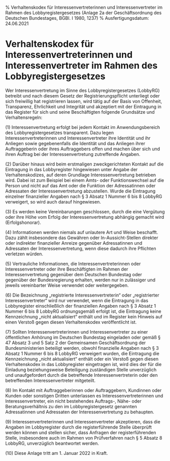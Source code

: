 % Verhaltenskodex für Interessenvertreterinnen und Interessenvertreter im Rahmen des Lobbyregistergesetzes (Anlage 2a der Geschäftsordnung des Deutschen Bundestages, BGBl. I 1980, 1237)
% Ausfertigungsdatum: 24.06.2021
 
# Verhaltenskodex für Interessenvertreterinnen und Interessenvertreter im Rahmen des Lobbyregistergesetzes

Wer Interessenvertretung im Sinne des Lobbyregistergesetzes (LobbyRG) betreibt und nach diesem Gesetz der Registrierungspflicht unterliegt oder sich freiwillig hat registrieren lassen, wird tätig auf der Basis von Offenheit, Transparenz, Ehrlichkeit und Integrität und akzeptiert mit der Eintragung in das Register für sich und seine Beschäftigten folgende Grundsätze und Verhaltensregeln:

(1) Interessenvertretung erfolgt bei jedem Kontakt im Anwendungsbereich des Lobbyregistergesetzes transparent. Dazu legen Interessenvertreterinnen und Interessenvertreter ihre Identität und ihr Anliegen sowie gegebenenfalls die Identität und das Anliegen ihrer Auftraggeberin oder ihres Auftraggebers offen und machen über sich und ihren Auftrag bei der Interessenvertretung zutreffende Angaben.

(2) Darüber hinaus wird beim erstmaligen zweckgerichteten Kontakt auf die Eintragung in das Lobbyregister hingewiesen unter Angabe der Verhaltenskodizes, auf deren Grundlage Interessenvertretung betrieben wird. Dabei ist zum Beispiel bei einem Amts- oder Funktionswechsel auf die Person und nicht auf das Amt oder die Funktion der Adressatinnen oder Adressaten der Interessenvertretung abzustellen. Wurde die Eintragung einzelner finanzieller Angaben nach § 3 Absatz 1 Nummer 6 bis 8 LobbyRG verweigert, so wird auch darauf hingewiesen.

(3) Es werden keine Vereinbarungen geschlossen, durch die eine Vergütung oder ihre Höhe vom Erfolg der Interessenvertretung abhängig gemacht wird (Erfolgshonorar).

(4) Informationen werden niemals auf unlautere Art und Weise beschafft. Dazu zählt insbesondere das Gewähren oder In-Aussicht-Stellen direkter oder indirekter finanzieller Anreize gegenüber Adressatinnen und Adressaten der Interessenvertretung, wenn diese dadurch ihre Pflichten verletzen würden.

(5) Vertrauliche Informationen, die Interessenvertreterinnen oder Interessenvertreter oder ihre Beschäftigten im Rahmen der Interessenvertretung gegenüber dem Deutschen Bundestag oder gegenüber der Bundesregierung erhalten, werden nur in zulässiger und jeweils vereinbarter Weise verwendet oder weitergegeben.

(6) Die Bezeichnung „registrierte Interessenvertreterin“ oder „registrierter Interessenvertreter“ wird nur verwendet, wenn die Eintragung in das Lobbyregister einschließlich der finanziellen Angaben nach § 3 Absatz 1 Nummer 6 bis 8 LobbyRG ordnungsgemäß erfolgt ist, die Eintragung keine Kennzeichnung „nicht aktualisiert“ enthält und im Register kein Hinweis auf einen Verstoß gegen diesen Verhaltenskodex veröffentlicht ist.

(7) Sollten Interessenvertreterinnen und Interessenvertreter zu einer öffentlichen Anhörung im Deutschen Bundestag eingeladen oder gemäß § 47 Absatz 3 und 5 Satz 2 der Gemeinsamen Geschäftsordnung der Bundesministerien beteiligt werden, obwohl finanzielle Angaben nach § 3 Absatz 1 Nummer 6 bis 8 LobbyRG verweigert wurden, die Eintragung die Kennzeichnung „nicht aktualisiert“ enthält oder ein Verstoß gegen diesen Verhaltenskodex in das Lobbyregister eingetragen ist, wird dies der für die Einladung beziehungsweise Beteiligung zuständigen Stelle unverzüglich und unaufgefordert durch die betreffende Interessenvertreterin oder den betreffenden Interessenvertreter mitgeteilt.

(8) Im Kontakt mit Auftraggeberinnen oder Auftraggebern, Kundinnen oder Kunden oder sonstigen Dritten unterlassen es Interessenvertreterinnen und Interessenvertreter, ein nicht bestehendes Auftrags-, Nähe- oder Beratungsverhältnis zu den im Lobbyregistergesetz genannten Adressatinnen und Adressaten der Interessenvertretung zu behaupten.

(9) Interessenvertreterinnen und Interessenvertreter akzeptieren, dass die Angaben im Lobbyregister durch die registerführende Stelle überprüft werden können und stellen sicher, dass Anfragen der registerführenden Stelle, insbesondere auch im Rahmen von Prüfverfahren nach § 5 Absatz 8 LobbyRG, unverzüglich beantwortet werden.

(10) Diese Anlage tritt am 1. Januar 2022 in Kraft.
